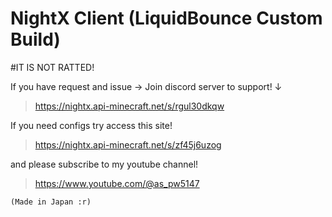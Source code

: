 # NightX Client (LiquidBounce Custom Build)

#IT IS NOT RATTED!

If you have request and issue -> Join discord server to support! ↓
>https://nightx.api-minecraft.net/s/rgul30dkqw

If you need configs try access this site!
>https://nightx.api-minecraft.net/s/zf45j6uzog

and please subscribe to my youtube channel!
>https://www.youtube.com/@as_pw5147

`(Made in Japan :r)`